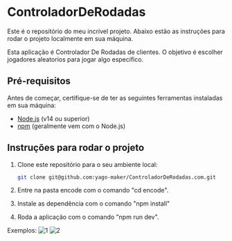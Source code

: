 # ControladorDeRodadas

Este é o repositório do meu incrível projeto. Abaixo estão as instruções para rodar o projeto localmente em sua máquina.

Esta aplicação é Controlador De Rodadas de clientes. O objetivo é escolher jogadores aleatorios para jogar algo especifico. 

## Pré-requisitos

Antes de começar, certifique-se de ter as seguintes ferramentas instaladas em sua máquina:

- [Node.js](https://nodejs.org/) (v14 ou superior)
- [npm](https://www.npmjs.com/) (geralmente vem com o Node.js)

## Instruções para rodar o projeto

1. Clone este repositório para o seu ambiente local:

   ```bash
   git clone git@github.com:yago-maker/ControladorDeRodadas.com.git

2. Entre na pasta encode com o comando "cd encode".

3. Instale as dependência com o comando "npm install"

4. Roda a aplicação com o comando "npm run dev".

Exemplos: ![1](https://github.com/yago-maker/ControladorDeRodadas.com/assets/87579180/ce301e38-8b42-4324-a58c-5bbcfe500c35)
![2](https://github.com/yago-maker/ControladorDeRodadas.com/assets/87579180/4403b12b-f5a7-4256-a880-b40e33b50059)

